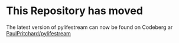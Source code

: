 This Repository has moved
=========================

The latest version of pylifestream can now be found on Codeberg ar [PaulPritchard/pylifestream](https://codeberg.org/PaulPritchard/pylifestream)
